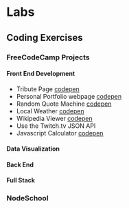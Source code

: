 # Labs
## Coding Exercises
### FreeCodeCamp Projects
#### Front End Development
* Tribute Page [codepen](http://codepen.io/LucasIsasmendi/full/LNzgJY/)
* Personal Portfolio webpage [codepen](http://codepen.io/LucasIsasmendi/full/mPBNxo/)
* Random Quote Machine [codepen](http://codepen.io/LucasIsasmendi/full/pyazmW/)
* Local Weather [codepen](http://codepen.io/LucasIsasmendi/full/zqRxMN/)
* Wikipedia Viewer [codepen](http://codepen.io/LucasIsasmendi/full/reoVWp/)
* Use the Twitch.tv JSON API
* Javascript Calculator [codepen](http://codepen.io/LucasIsasmendi/full/mPapeX/)

#### Data Visualization

#### Back End

#### Full Stack

### NodeSchool
